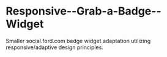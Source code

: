 Responsive--Grab-a-Badge--Widget
================================

Smaller social.ford.com badge widget adaptation utilizing responsive/adaptive design principles.